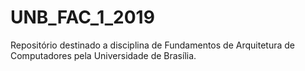 # UNB_FAC_1_2019
Repositório destinado a disciplina de Fundamentos de Arquitetura de Computadores pela Universidade de Brasília.
